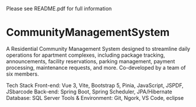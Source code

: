 Please see README.pdf for full information

# CommunityManagementSystem
A Residential Community Management System designed to streamline daily operations for apartment complexes, including package tracking, announcements, facility reservations, parking management, payment processing, maintenance requests, and more. Co-developed by a team of six members.

Tech Stack
Front-end: Vue 3, Vite, Bootstrap 5, Pinia, JavaScript, JSPDF, JSbarcode
Back-end: Spring Boot, Spring Scheduler, JPA/Hibernate
Database: SQL Server
Tools & Environment: Git, Ngork, VS Code, eclipse
